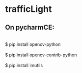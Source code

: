 # trafficLight

## On pycharmCE:

  <br> $ pip install opencv-python </br>
  <br> $ pip install opencv-contrib-python </br>
  </br> $ pip install imutils </br>
